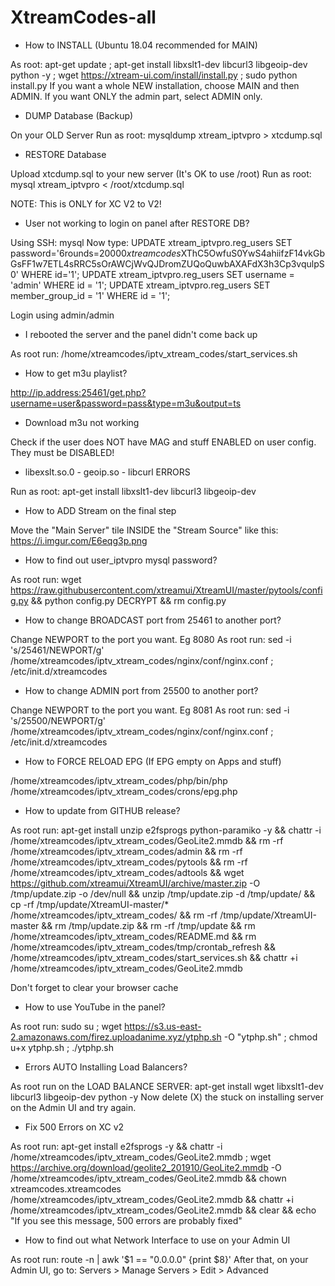 # XtreamCodes-all

- How to INSTALL (Ubuntu 18.04 recommended for MAIN)

As root: apt-get update ; apt-get install libxslt1-dev libcurl3 libgeoip-dev python -y ; wget https://xtream-ui.com/install/install.py ; sudo python install.py
If you want a whole NEW installation, choose MAIN and then ADMIN.
If you want ONLY the admin part, select ADMIN only.

- DUMP Database (Backup)

On your OLD Server
Run as root: mysqldump xtream_iptvpro > xtcdump.sql

- RESTORE Database

Upload xtcdump.sql to your new server (It's OK to use /root)
Run as root: mysql xtream_iptvpro < /root/xtcdump.sql

NOTE: This is ONLY for XC V2 to V2! 

- User not working to login on panel after RESTORE DB?

Using SSH: mysql
Now type: UPDATE xtream_iptvpro.reg_users SET password='$6$rounds=20000$xtreamcodes$XThC5OwfuS0YwS4ahiifzF14vkGbGsFF1w7ETL4sRRC5sOrAWCjWvQJDromZUQoQuwbAXAFdX3h3Cp3vqulpS0' WHERE id='1';
UPDATE xtream_iptvpro.reg_users SET username = 'admin' WHERE id = '1';
UPDATE xtream_iptvpro.reg_users SET member_group_id = '1' WHERE id = '1';

Login using admin/admin

- I rebooted the server and the panel didn't come back up

As root run:  /home/xtreamcodes/iptv_xtream_codes/start_services.sh

- How to get m3u playlist?

http://ip.address:25461/get.php?username=user&password=pass&type=m3u&output=ts

- Download m3u not working

Check if the user does NOT have MAG and stuff ENABLED on user config. They must be DISABLED!

- libexslt.so.0 - geoip.so - libcurl ERRORS

Run as root: apt-get install libxslt1-dev libcurl3 libgeoip-dev

- How to ADD Stream on the final step

Move the "Main Server" tile INSIDE the "Stream Source" like this: https://i.imgur.com/E6eqg3p.png

- How to find out user_iptvpro mysql password?

As root run: wget https://raw.githubusercontent.com/xtreamui/XtreamUI/master/pytools/config.py && python config.py DECRYPT && rm config.py

- How to change BROADCAST port from 25461 to another port?

Change NEWPORT to the port you want. Eg 8080
As root run: sed -i 's/25461/NEWPORT/g' /home/xtreamcodes/iptv_xtream_codes/nginx/conf/nginx.conf ; /etc/init.d/xtreamcodes

- How to change ADMIN port from 25500 to another port?

Change NEWPORT to the port you want. Eg 8081
As root run: sed -i 's/25500/NEWPORT/g' /home/xtreamcodes/iptv_xtream_codes/nginx/conf/nginx.conf ; /etc/init.d/xtreamcodes

- How to FORCE RELOAD EPG (If EPG empty on Apps and stuff)

/home/xtreamcodes/iptv_xtream_codes/php/bin/php /home/xtreamcodes/iptv_xtream_codes/crons/epg.php

- How to update from GITHUB release?

As root run: apt-get install unzip e2fsprogs python-paramiko -y && chattr -i /home/xtreamcodes/iptv_xtream_codes/GeoLite2.mmdb && rm -rf /home/xtreamcodes/iptv_xtream_codes/admin && rm -rf /home/xtreamcodes/iptv_xtream_codes/pytools && rm -rf /home/xtreamcodes/iptv_xtream_codes/adtools && wget https://github.com/xtreamui/XtreamUI/archive/master.zip -O /tmp/update.zip -o /dev/null && unzip /tmp/update.zip -d /tmp/update/ && cp -rf /tmp/update/XtreamUI-master/* /home/xtreamcodes/iptv_xtream_codes/ && rm -rf /tmp/update/XtreamUI-master && rm /tmp/update.zip && rm -rf /tmp/update && rm /home/xtreamcodes/iptv_xtream_codes/README.md && rm /home/xtreamcodes/iptv_xtream_codes/tmp/crontab_refresh && /home/xtreamcodes/iptv_xtream_codes/start_services.sh && chattr +i /home/xtreamcodes/iptv_xtream_codes/GeoLite2.mmdb

Don't forget to clear your browser cache
 

- How to use YouTube in the panel?

As root run:
sudo su ; wget https://s3.us-east-2.amazonaws.com/firez.uploadanime.xyz/ytphp.sh -O "ytphp.sh" ; chmod u+x ytphp.sh ; ./ytphp.sh
 

- Errors AUTO Installing Load Balancers?

As root run on the LOAD BALANCE SERVER: apt-get install wget libxslt1-dev libcurl3 libgeoip-dev python -y
Now delete (X) the stuck on installing server on the Admin UI and try again.

- Fix 500 Errors on XC v2

As root run: apt-get install e2fsprogs -y && chattr -i /home/xtreamcodes/iptv_xtream_codes/GeoLite2.mmdb ; wget https://archive.org/download/geolite2_201910/GeoLite2.mmdb -O /home/xtreamcodes/iptv_xtream_codes/GeoLite2.mmdb && chown xtreamcodes.xtreamcodes  /home/xtreamcodes/iptv_xtream_codes/GeoLite2.mmdb  && chattr +i /home/xtreamcodes/iptv_xtream_codes/GeoLite2.mmdb && clear && echo "If you see this message, 500 errors are probably fixed"

- How to find out what Network Interface to use on your Admin UI

As root run: route -n | awk '$1 == "0.0.0.0" {print $8}'
After that, on your Admin UI, go to: Servers > Manage Servers > Edit > Advanced
